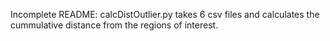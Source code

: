 Incomplete README:
calcDistOutlier.py takes 6 csv files and calculates the cummulative distance from the regions of interest.
